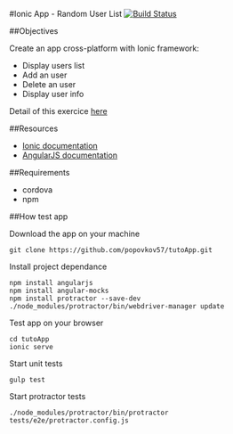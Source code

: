#Ionic App - Random User List  [![Build Status](https://snap-ci.com/popovkov57/tutoApp/branch/master/build_image)](https://snap-ci.com/popovkov57/tutoApp/branch/master)

##Objectives

Create an app cross-platform with Ionic framework:
* Display users list
* Add an user
* Delete an user
* Display user info

Detail of this exercice [here](https://gist.github.com/skelz0r/80a41c9ef24b16879c3a#file-ionic-base-md)

##Resources

* [Ionic documentation](http://ionicframework.com/docs/)
* [AngularJS documentation](https://docs.angularjs.org/api)

##Requirements
* cordova
* npm

##How test app

Download the app on your machine
```
git clone https://github.com/popovkov57/tutoApp.git
```
Install project dependance
```
npm install angularjs
npm install angular-mocks
npm install protractor --save-dev
./node_modules/protractor/bin/webdriver-manager update

```
Test app on your browser
```
cd tutoApp
ionic serve
```
Start unit tests
```
gulp test
```
Start protractor tests
```
./node_modules/protractor/bin/protractor tests/e2e/protractor.config.js
```

